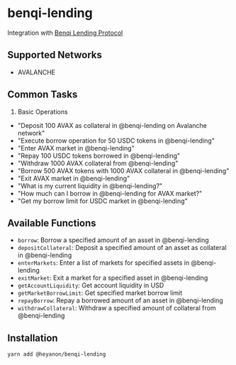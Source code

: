 # benqi-lending

Integration with [Benqi Lending Protocol](https://app.benqi.fi/markets)

## Supported Networks

- AVALANCHE

## Common Tasks

1. Basic Operations

- "Deposit 100 AVAX as collateral in @benqi-lending on Avalanche network"
- "Execute borrow operation for 50 USDC tokens in @benqi-lending"
- "Enter AVAX market in @benqi-lending"
- "Repay 100 USDC tokens borrowed in @benqi-lending"
- "Withdraw 1000 AVAX collateral from @benqi-lending"
- "Borrow 500 AVAX tokens with 1000 AVAX collateral in @benqi-lending"
- "Exit AVAX market in @benqi-lending"
- "What is my current liquidity in @benqi-lending?"
- "How much can I borrow in @benqi-lending for AVAX market?"
- "Get my borrow limit for USDC market in @benqi-lending"

## Available Functions

- `borrow`: Borrow a specified amount of an asset in @benqi-lending
- `depositCollateral`: Deposit a specified amount of an asset as collateral in @benqi-lending
- `enterMarkets`: Enter a list of markets for specified assets in @benqi-lending
- `exitMarket`: Exit a market for a specified asset in @benqi-lending
- `getAccountLiquidity`: Get account liquidity in USD
- `getMarketBorrowLimit`: Get specified market borrow limit
- `repayBorrow`: Repay a borrowed amount of an asset in @benqi-lending
- `withdrawCollateral`: Withdraw a specified amount of collateral from @benqi-lending

## Installation

```bash
yarn add @heyanon/benqi-lending
```
